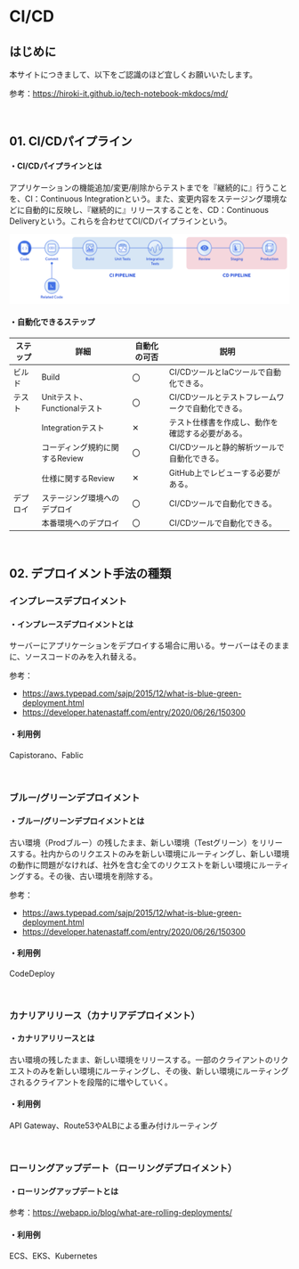 # CI/CD

## はじめに

本サイトにつきまして、以下をご認識のほど宜しくお願いいたします。

参考：https://hiroki-it.github.io/tech-notebook-mkdocs/md/

<br>

## 01. CI/CDパイプライン

#### ・CI/CDパイプラインとは

アプリケーションの機能追加/変更/削除からテストまでを『継続的に』行うことを、CI：Continuous Integrationという。また、変更内容をステージング環境などに自動的に反映し、『継続的に』リリースすることを、CD：Continuous Deliveryという。これらを合わせてCI/CDパイプラインという。

![CICDパイプライン](https://raw.githubusercontent.com/hiroki-it/tech-notebook/master/images/CICDパイプライン.png)

####  ・自動化できるステップ

| ステップ | 詳細                           | 自動化の可否 | 説明                                              |
| -------- | ------------------------------ | ------------ | ------------------------------------------------- |
| ビルド   | Build                          | 〇           | CI/CDツールとIaCツールで自動化できる。            |
| テスト   | Unitテスト、Functionalテスト   | 〇           | CI/CDツールとテストフレームワークで自動化できる。 |
|          | Integrationテスト              | ✕            | テスト仕様書を作成し、動作を確認する必要がある。  |
|          | コーディング規約に関するReview | 〇           | CI/CDツールと静的解析ツールで自動化できる。       |
|          | 仕様に関するReview             | ✕            | GitHub上でレビューする必要がある。                |
| デプロイ | ステージング環境へのデプロイ   | 〇           | CI/CDツールで自動化できる。                       |
|          | 本番環境へのデプロイ           | 〇           | CI/CDツールで自動化できる。                       |

<br>

## 02. デプロイメント手法の種類

### インプレースデプロイメント

#### ・インプレースデプロイメントとは

サーバーにアプリケーションをデプロイする場合に用いる。サーバーはそのままに、ソースコードのみを入れ替える。

参考：

- https://aws.typepad.com/sajp/2015/12/what-is-blue-green-deployment.html
- https://developer.hatenastaff.com/entry/2020/06/26/150300

#### ・利用例

Capistorano、Fablic

<br>

### ブルー/グリーンデプロイメント

#### ・ブルー/グリーンデプロイメントとは

古い環境（Prodブルー）の残したまま、新しい環境（Testグリーン）をリリースする。社内からのリクエストのみを新しい環境にルーティングし、新しい環境の動作に問題がなければ、社外を含む全てのリクエストを新しい環境にルーティングする。その後、古い環境を削除する。

参考：

- https://aws.typepad.com/sajp/2015/12/what-is-blue-green-deployment.html
- https://developer.hatenastaff.com/entry/2020/06/26/150300

#### ・利用例

CodeDeploy

<br>

### カナリアリリース（カナリアデプロイメント）

#### ・カナリアリリースとは

古い環境の残したまま、新しい環境をリリースする。一部のクライアントのリクエストのみを新しい環境にルーティングし、その後、新しい環境にルーティングされるクライアントを段階的に増やしていく。

#### ・利用例

API Gateway、Route53やALBによる重み付けルーティング

<br>

### ローリングアップデート（ローリングデプロイメント）

#### ・ローリングアップデートとは

参考：https://webapp.io/blog/what-are-rolling-deployments/

#### ・利用例

ECS、EKS、Kubernetes




